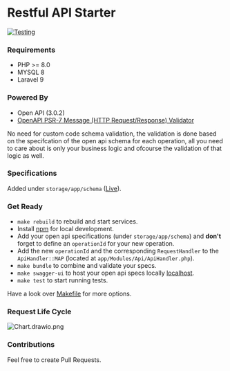 # Restful API Starter
[![Testing](https://github.com/omarfawzi/Restful-API-Starter/actions/workflows/main.yml/badge.svg)](https://github.com/omarfawzi/Restful-API-Starter/actions/workflows/main.yml)

### Requirements
- PHP >= 8.0
- MYSQL 8
- Laravel 9

### Powered By
- Open API (3.0.2)
- [OpenAPI PSR-7 Message (HTTP Request/Response) Validator](https://github.com/thephpleague/openapi-psr7-validator)

No need for custom code schema validation, the validation is done based on the specifcation of the open api schema for each operation, all you need to care about is only your business logic and ofcourse the validation of that logic as well. 

### Specifications 

Added under `storage/app/schema` ([Live](https://omarfawzi.github.io/Restful-API-Starter/)).

### Get Ready
- `make rebuild` to rebuild and start services.
- Install [npm](https://nodejs.org/en/download) for local development.
- Add your open api specifications (under `storage/app/schema`) and **don't** forget to define an `operationId` for your new operation.
- Add the new `operationId` and the corresponding `RequestHandler` to the `ApiHandler::MAP` (located at `app/Modules/Api/ApiHandler.php`). 
- `make bundle` to combine and validate your specs.
- `make swagger-ui` to host your open api specs locally [localhost](http://localhost:8081).
- `make test` to start running tests.

Have a look over [Makefile](https://github.com/omarfawzi/Restful-API-Starter/blob/main/Makefile) for more options.

### Request Life Cycle

![Chart.drawio.png](https://github.com/omarfawzi/Restful-API-Starter/blob/main/Chart.png)

### Contributions

Feel free to create Pull Requests.
